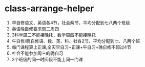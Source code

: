 # class-arrange-helper
1. 早自修语文、英语各4节，社会两节，平均分配到七八两个班级 
2. 英语晚自修要求周二周四 
3. 3科学周二不能接晚托，数学周四不能接晚托 
4. 午自修/晚自修语、数、英、科、社各2节，平均分配到七、八两个班 
5. 每门课程算上正课,全天早自习+正课+午自习+晚自修不超过4节 
6. 社会不能参加周三的晚自习 
7. 2个班级的同一时间段不能上同一门课

